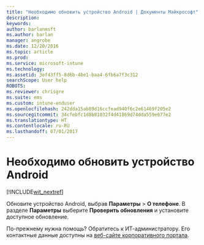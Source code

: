 ```yaml
---
title: "Необходимо обновить устройство Android | Документы Майкрософт"
description: 
keywords: 
author: barlanmsft
ms.author: barlan
manager: angrobe
ms.date: 12/20/2016
ms.topic: article
ms.prod: 
ms.service: microsoft-intune
ms.technology: 
ms.assetid: 3ef43ff5-8d6b-4be1-baa4-6fb6a7f3c312
searchScope: User help
ROBOTS: 
ms.reviewer: chrisgre
ms.suite: ems
ms.custom: intune-enduser
ms.openlocfilehash: 242dda15ab89d16ccfead940f6c2e61469f205e2
ms.sourcegitcommit: 34cfebfc1d8b81032f4d41869d74dda559e677e2
ms.translationtype: HT
ms.contentlocale: ru-RU
ms.lasthandoff: 07/01/2017
---
```

# <a name="you-need-to-update-your-android-device"></a>Необходимо обновить устройство Android

[!INCLUDE[wit_nextref](includes/end-user-os-update-guidance.md)]

Обновите устройство Android, выбрав **Параметры** > **О телефоне**. В разделе __Параметры__ выберите __Проверить обновления__ и установите доступное обновление.

По-прежнему нужна помощь? Обратитесь к ИТ-администратору. Его контактные данные доступны на [веб-сайте корпоративного портала](http://portal.manage.microsoft.com).
